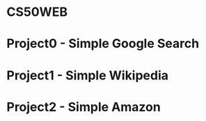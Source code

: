 # CS50WEB
# Project0 - Simple Google Search 
# Project1 - Simple Wikipedia
# Project2 - Simple Amazon 
